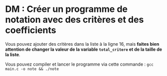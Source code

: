 
# DM : Créer un programme de notation avec des critères et des coefficients

Vous pouvez ajouter des critères dans la liste à la ligne 16, mais **faites bien attention de changer la valeur de la variable `total_critere` et de la taille de la liste**.

Vous pouvez compiler et lancer le programme via cette commande : `gcc main.c -o note && ./note`

